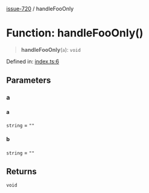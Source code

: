 [issue-720](../README.md) / handleFooOnly

# Function: handleFooOnly()

> **handleFooOnly**(`a`): `void`

Defined in: [index.ts:6](https://github.com/typedoc2md/typedoc-plugin-markdown-scratchpad/blob/main/issues/720/src/index.ts#L6)

## Parameters

### a

#### a

`string` = `""`

#### b

`string` = `""`

## Returns

`void`
